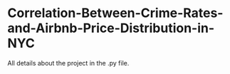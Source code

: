 # Correlation-Between-Crime-Rates-and-Airbnb-Price-Distribution-in-NYC
All details about the project in the .py file.
